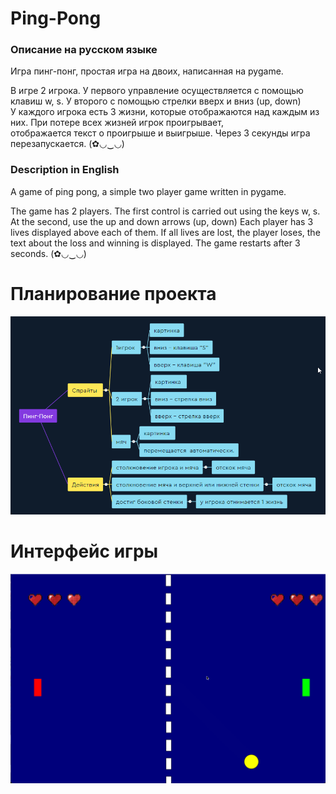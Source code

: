 # Ping-Pong
### Описание на русском языке 
Игра пинг-понг, простая игра на двоих, написанная на pygame. 

В игре 2 игрока. У первого управление осуществляется с помощью клавиш w, s. У второго с помощью стрелки вверх и вниз (up, down)  
У каждого игрока есть 3 жизни, которые отображаются над каждым из них. При потере всех жизней игрок проигрывает,  
отображается текст о проигрыше и выигрыше. Через 3 секунды игра перезапускается. (✿◡‿◡)

### Description in English
A game of ping pong, a simple two player game written in pygame.

The game has 2 players. The first control is carried out using the keys w, s. At the second, use the up and down arrows (up, down)
Each player has 3 lives displayed above each of them. If all lives are lost, the player loses,
the text about the loss and winning is displayed. The game restarts after 3 seconds. (✿◡‿◡)
# Планирование проекта
![Image alt](https://github.com/XilaYdeNs/Ping-Pong/raw/main/mindmap.png)
# Интерфейс игры 
![Image alt](https://github.com/XilaYdeNs/Ping-Pong/raw/main/screenshot.png)
